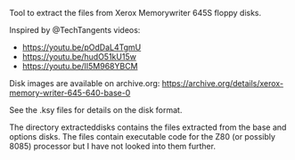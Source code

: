 Tool to extract the files from Xerox Memorywriter 645S floppy disks.

Inspired by @TechTangents videos:

- https://youtu.be/pOdDaL4TgmU
- https://youtu.be/hudO51kU15w
- https://youtu.be/II5M968YBCM

Disk images are available on archive.org:
https://archive.org/details/xerox-memory-writer-645-640-base-0

See the .ksy files for details on the disk format.

The directory extracteddisks contains the files extracted from the base and options disks. The files contain executable code for the Z80 (or possibly 8085) processor but I have not looked into them further.

